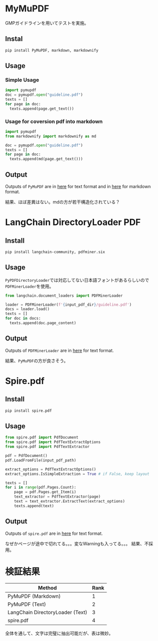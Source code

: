 
# MyMuPDF
GMPガイドラインを用いてテストを実施。
## Instal
```sh
pip install PyMuPDF, markdown, markdownify
```
## Usage
### Simple Usage
```python
import pymupdf
doc = pymupdf.open("guideline.pdf")
texts = []
for page in doc:
  texts.append(page.get_text())
```
### Usage for coversion pdf into markdown
```python
import pymupdf
from markdownify import markdownify as md

doc = pymupdf.open("guideline.pdf")
texts = []
for page in doc:
  texts.append(md(page.get_text()))
```
## Output
Outputs of `PyMuPDF` are in [here](./output/pymupdf_text.txt) for text format and in [here](./output/pymupf_markdown.md) for markdown format.

結果、ほぼ差異はない。mdの方が若干構造化されている？

# LangChain  DirectoryLoader PDF
## Install
```sh
pip install langchain-community, pdfminer.six
```
## Usage
`PyPDFDirectoryLoader`では対応してない日本語フォントがあるらしいので`PDFMinerLoader`を使用。
```python
from langchain.document_loaders import PDFMinerLoader

loader = PDFMinerLoader(f'{input_pdf_dir}/guideline.pdf')
docs = loader.load()
texts = []
for doc in docs:
  texts.append(doc.page_content)
```
## Output
Outputs of `PDFMinerLoader` are in [here](./output/langchain_loader.txt) for text format.

結果、`PyMuPDF`の方が良さそう。

# Spire.pdf
## Install
```sh
pip install spire.pdf
```

## Usage
```python
from spire.pdf import PdfDocument
from spire.pdf import PdfTextExtractOptions
from spire.pdf import PdfTextExtractor

pdf = PdfDocument()
pdf.LoadFromFile(input_pdf_path)

extract_options = PdfTextExtractOptions()
extract_options.IsSimpleExtraction = True # if False, keep layout

texts = []
for i in range(pdf.Pages.Count):
    page = pdf.Pages.get_Item(i)
    text_extractor = PdfTextExtractor(page)
    text = text_extractor.ExtractText(extract_options)
    texts.append(text)
```

## Output
Outputs of `spire.pdf` are in [here](./output/spire_text.txt) for text format.

なぜかページが途中で切れてる。。。変なWarningも入ってる。。。
結果、不採用。

# 検証結果
|  Method  |  Rank  |
| ---- | ---- |
|  PyMuPDF (Markdown)  | 1 |
|  PyMuPDF (Text)  | 2 |
|  LangChain DirectoryLoader (Text) | 3 |
|  spire.pdf  | 4 |

全体を通して、文字は完璧に抽出可能だが、表は微妙。
